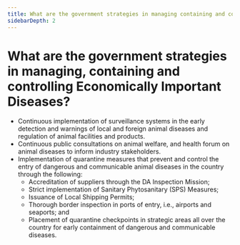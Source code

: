 ```yaml
---
title: What are the government strategies in managing containing and controlling Economically Important Diseases?
sidebarDepth: 2
---
```


# What are the government strategies in managing, containing and controlling Economically Important Diseases?


 - Continuous implementation of surveillance systems in the early detection and warnings of local and foreign animal diseases and regulation of animal facilities and products.
 - Continuous public consultations on animal welfare, and health forum on animal diseases to inform industry stakeholders.
 - Implementation of quarantine measures that prevent and control the entry of dangerous and communicable animal diseases in the country through the following:
     - Accreditation of suppliers through the DA Inspection Mission;
     - Strict implementation of Sanitary Phytosanitary (SPS) Measures;
     - Issuance of Local Shipping Permits;
     - Thorough border inspection in ports of entry, i.e., airports and seaports; and
     - Placement of quarantine checkpoints in strategic areas all over the country for early containment of dangerous and communicable diseases.
